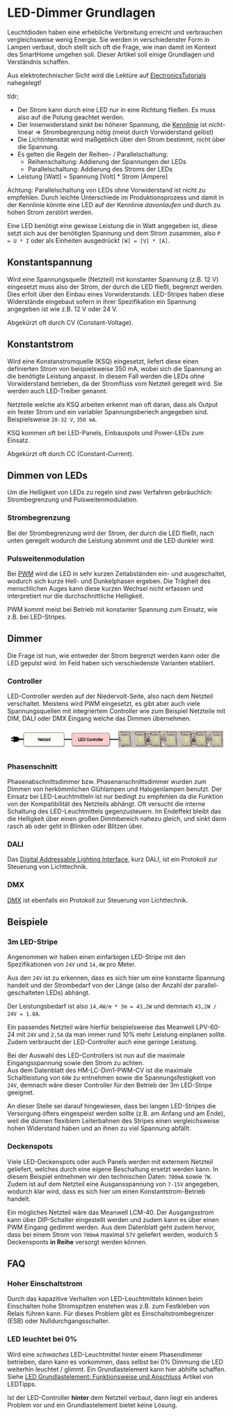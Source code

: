 # LED-Dimmer Grundlagen

Leuchtdioden haben eine erhebliche Verbreitung erreicht und verbrauchen vergleichsweise wenig Energie.
Sie werden in verschiedenster Form in Lampen verbaut, doch stellt sich oft die Frage, wie man damit
im Kontext des SmartHome umgehen soll. Dieser Artikel soll einige Grundlagen und Verständnis schaffen.

Aus elektrotechnischer Sicht wird die Lektüre auf
[ElectronicsTutorials](https://www.electronics-tutorials.ws/de/dioden/leuchtdiode.html) nahegelegt!

tldr;
* Der Strom kann durch eine LED nur in eine Richtung fließen. Es muss also auf die Polung geachtet werden.
* Der Innenwiderstand sinkt bei höherer Spannung, die [Kennlinie](https://de.wikipedia.org/wiki/Leuchtdiode#/media/Datei:Ledwhitecharcurp.png) ist nicht-linear
  => Strombegrenzung nötig (meist durch Vorwiderstand gelöst)
* Die Lichtintensität wird maßgeblich über den Strom bestimmt, nicht über die Spannung.
* Es gelten die Regeln der Reihen- / Parallelschaltung:
  * Reihenschaltung: Addierung der Spannungen der LEDs
  * Parallelschaltung: Addierung des Stroms der LEDs
* Leistung [Watt] = Spannung [Volt] * Strom [Ampere]

Achtung: Parallelschaltung von LEDs ohne Vorwiderstand ist nicht zu empfehlen. Durch leichte Unterschiede 
im Produktionsprozess und damit in der Kennlinie könnte eine LED auf der Kennlinie *davonlaufen* und 
durch zu hohen Strom zerstört werden.

Eine LED benötigt eine gewisse Leistung die in Watt angegeben ist,
diese setzt sich aus der benötigten Spannung und dem Strom zusammen, also `P = U * I`
oder als Einheiten ausgedrückt `[W] = [V] * [A]`.



## Konstantspannung

Wird eine Spannungsquelle (Netzteil) mit konstanter Spannung (z.B. 12 V) eingesetzt 
muss also der Strom, der durch die LED fließt, begrenzt werden. Dies erfolt über
den Einbau eines Vorwiderstands. LED-Stripes haben diese Widerstände eingebaut
sofern in ihrer Spezifikation ein Spannung angegeben ist wie z.B. 12 V oder 24 V.

Abgekürzt oft durch CV (Constant-Voltage).


## Konstantstrom

Wird eine Konstanstromquelle (KSQ) eingesetzt, liefert diese einen definierten Strom
von beispielsweise 350 mA, wobei sich die Spannung an die benötigte Leistung anpasst.
In diesem Fall werden die LEDs ohne Vorwiderstand betrieben, da der Stromfluss vom
Netzteil geregelt wird. Sie werden auch LED-Treiber genannt.

Netzteile welche als KSQ arbeiten erkennt man oft daran, dass als Output
ein fester Strom und ein variabler Spannungsberiech angegeben sind. Beispielsweise
`20-32 V`, `350 mA`.

KSQ kommen oft bei LED-Panels, Einbauspots und Power-LEDs zum Einsatz.

Abgekürzt oft durch CC (Constant-Current).


## Dimmen von LEDs

Um die Helligkeit von LEDs zu regeln sind zwei Verfahren gebräuchlich: Strombegrenzung und Pulsweitenmodulation. 

### Strombegrenzung

Bei der Strombegrenzung wird der Strom, der durch die LED fließt, nach unten geregelt wodurch
die Leistung abnimmt und die LED dunkler wird.

### Pulsweitenmodulation

Bei [PWM](https://de.wikipedia.org/wiki/Pulsdauermodulation) wird die LED in sehr kurzen
Zeitabständen ein- und ausgeschaltet, wodurch sich kurze Hell- und Dunkelphasen ergeben.
Die Trägheit des menschlichen Auges kann diese kurzen Wechsel nicht erfassen
und interpretiert nur die durchschnittliche Helligkeit.

PWM kommt meist bei Betrieb mit konstanter Spannung zum Einsatz, wie z.B. bei LED-Stripes.


## Dimmer

Die Frage ist nun, wie entweder der Strom begrenzt werden kann oder die LED
gepulst wird. Im Feld haben sich verschiedenste Varianten etabliert.

### Controller

LED-Controller werden auf der Niedervolt-Seite, also nach dem Netzteil verschaltet.
Meistens wird PWM eingesetzt, es gibt aber auch viele Spannungsquellen mit integriertem
Controller wie zum Beispiel Netzteile mit DIM, DALI oder DMX Eingang welche das Dimmen übernehmen.

![Netzteil - Controller - LED-Stripe](./images/Netzteil-LED-Controller-Stripe.png)

### Phasenschnitt

Phasenabschnittsdimmer bzw. Phasenanschnittsdimmer wurden zum Dimmen von herkömmlichen
Glühlampen und Halogenlampen benutzt. Der Einsatz bei LED-Leuchtmitteln ist nur bedingt
zu empfehlen da die Funktion von der Kompatibilität des Netzteils abhängt. 
Oft versucht die interne Schaltung des LED-Leuchtmittels gegenzusteuern. Im Endeffekt 
bleibt das die Helligkeit über einen großen Dimmbereich nahezu gleich, und sinkt dann 
rasch ab oder geht in Blinken oder Blitzen über.

### DALI

Das [Digital Addressable Lighting Interface](https://de.wikipedia.org/wiki/Digital_Addressable_Lighting_Interface),
 kurz DALI, ist ein Protokoll zur Steuerung von Lichttechnik. 

### DMX

[DMX](https://de.wikipedia.org/wiki/DMX_(Lichttechnik)) ist ebenfalls ein Protokoll zur Steuerung von Lichttechnik.


## Beispiele

### 3m LED-Stripe

Angenommen wir haben einen einfarbigen LED-Stripe mit den Spezifikationen von `24V` und `14,4W` pro Meter.

Aus den `24V` ist zu erkennen, dass es sich hier um eine konstante Spannung handelt und der Strombedarf
von der Länge (also der Anzahl der parallel-geschalteten LEDs) abhängt.

Der Leistungsbedarf ist also `14,4W/m * 3m = 43,2W` und demnach `43,2W / 24V = 1.8A`. 

Ein passendes Netzteil wäre hierfür beispielsweise das Meanwell LPV-60-24 mit `24V` und `2,5A` da man
immer rund 10% mehr Leistung einplanen sollte. Zudem verbraucht der LED-Controller auch eine geringe Leistung.

Bei der Auswahl des LED-Controllers ist nun auf die maximale Eingangsspannung sowie den Strom zu achten.  
Aus dem Datenblatt des HM-LC-Dim1-PWM-CV ist die maximale Schaltleistung von `60W` zu entnehmen sowie
die Spannungsfestigkeit von `24V`, demnach wäre dieser Controller für den Betrieb der 3m LED-Stripe geeignet.

An dieser Stelle sei darauf hingewiesen, dass bei langen LED-Stripes die Versorgung öfters eingespeist werden
sollte (z.B. am Anfang und am Ende), weil die dünnen flexiblem Leiterbahnen des Stripes einen vergleichsweise 
hohen Widerstand haben und an ihnen zu viel Spannung abfällt.

### Deckenspots

Viele LED-Deckenspots oder auch Panels werden mit externem Netzteil geliefert, welches durch
eine eigene Beschaltung ersetzt werden kann. In diesem Beispiel entnehmen wir den technischen Daten:
`700mA` sowie `7W`. Zudem ist auf dem Netzteil eine Ausgansspannung von `7-15V` angegeben, wodurch
klar wird, dass es sich hier um einen Konstantstrom-Betrieb handelt.

Ein mögliches Netzteil wäre das Meanwell LCM-40. Der Ausgangsstrom kann über DIP-Schalter
eingestellt werden und zudem kann es über einen PWM Eingang gedimmt werden. Aus dem Datenblatt
geht zudem hervor, dass bei einem Strom von `700mA` maximal `57V` geliefert werden, wodurch 5
Deckensponts **in Reihe** versorgt werden können.


## FAQ

### Hoher Einschaltstrom

Durch das kapazitive Verhalten von LED-Leuchtmitteln können beim Einschalten hohe Stromspitzen enstehen was z.B. zum 
Festkleben von Relais führen kann. Für dieses Problem gibt es Einschaltstrombegrenzer (ESB) oder Nulldurchgangsschalter.

### LED leuchtet bei 0%

Wird eine _schwaches_ LED-Leuchtmittel hinter einem Phasendimmer betrieben, dann kann es vorkommen, dass selbst bei 0% Dimmung die LED weiterhin leuchtet / glimmt. Ein Grundlastelement kann hier abhilfe schaffen. Siehe [LED Grundlastelement: Funktionsweise und Anschluss](https://ledtipps.net/grundlastelement/) Artikel von LEDTipps.

Ist der LED-Controller **hinter** dem Netzteil verbaut, dann liegt ein anderes Problem vor und ein Grundlastelement bietet keine Lösung.

